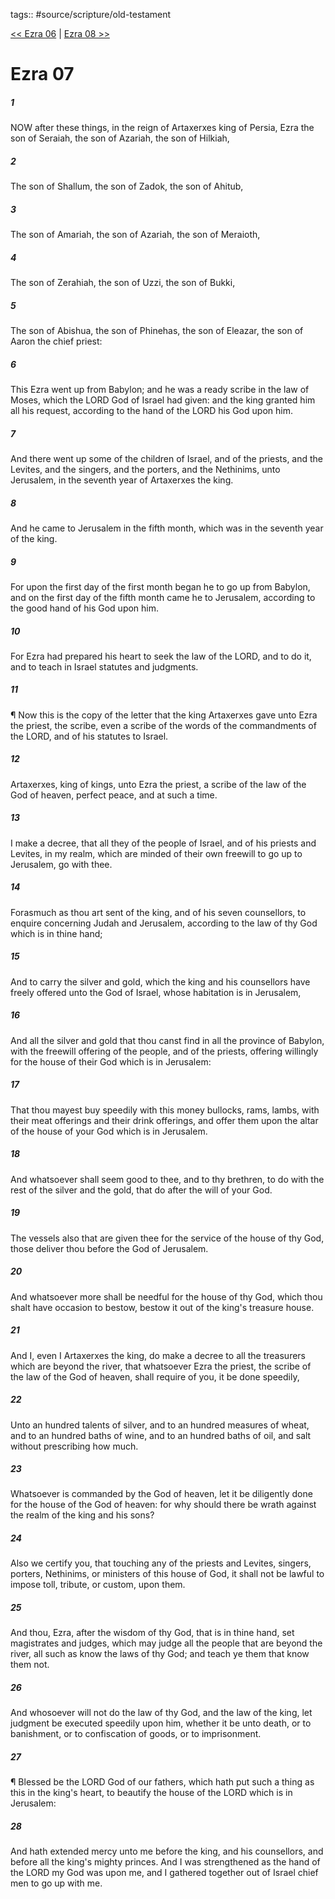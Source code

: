 tags:: #source/scripture/old-testament

[<< Ezra 06](/old-testament/15_Ezra/Ezra_06.md) | [Ezra 08 >>](/old-testament/15_Ezra/Ezra_08.md)

# Ezra 07

##### 1

NOW after these things, in the reign of Artaxerxes king of Persia, Ezra the son of Seraiah, the son of Azariah, the son of Hilkiah,

##### 2

The son of Shallum, the son of Zadok, the son of Ahitub,

##### 3

The son of Amariah, the son of Azariah, the son of Meraioth,

##### 4

The son of Zerahiah, the son of Uzzi, the son of Bukki,

##### 5

The son of Abishua, the son of Phinehas, the son of Eleazar, the son of Aaron the chief priest:

##### 6

This Ezra went up from Babylon; and he was a ready scribe in the law of Moses, which the LORD God of Israel had given: and the king granted him all his request, according to the hand of the LORD his God upon him.

##### 7

And there went up some of the children of Israel, and of the priests, and the Levites, and the singers, and the porters, and the Nethinims, unto Jerusalem, in the seventh year of Artaxerxes the king.

##### 8

And he came to Jerusalem in the fifth month, which was in the seventh year of the king.

##### 9

For upon the first day of the first month began he to go up from Babylon, and on the first day of the fifth month came he to Jerusalem, according to the good hand of his God upon him.

##### 10

For Ezra had prepared his heart to seek the law of the LORD, and to do it, and to teach in Israel statutes and judgments.

##### 11

¶ Now this is the copy of the letter that the king Artaxerxes gave unto Ezra the priest, the scribe, even a scribe of the words of the commandments of the LORD, and of his statutes to Israel.

##### 12

Artaxerxes, king of kings, unto Ezra the priest, a scribe of the law of the God of heaven, perfect peace, and at such a time.

##### 13

I make a decree, that all they of the people of Israel, and of his priests and Levites, in my realm, which are minded of their own freewill to go up to Jerusalem, go with thee.

##### 14

Forasmuch as thou art sent of the king, and of his seven counsellors, to enquire concerning Judah and Jerusalem, according to the law of thy God which is in thine hand;

##### 15

And to carry the silver and gold, which the king and his counsellors have freely offered unto the God of Israel, whose habitation is in Jerusalem,

##### 16

And all the silver and gold that thou canst find in all the province of Babylon, with the freewill offering of the people, and of the priests, offering willingly for the house of their God which is in Jerusalem:

##### 17

That thou mayest buy speedily with this money bullocks, rams, lambs, with their meat offerings and their drink offerings, and offer them upon the altar of the house of your God which is in Jerusalem.

##### 18

And whatsoever shall seem good to thee, and to thy brethren, to do with the rest of the silver and the gold, that do after the will of your God.

##### 19

The vessels also that are given thee for the service of the house of thy God, those deliver thou before the God of Jerusalem.

##### 20

And whatsoever more shall be needful for the house of thy God, which thou shalt have occasion to bestow, bestow it out of the king's treasure house.

##### 21

And I, even I Artaxerxes the king, do make a decree to all the treasurers which are beyond the river, that whatsoever Ezra the priest, the scribe of the law of the God of heaven, shall require of you, it be done speedily,

##### 22

Unto an hundred talents of silver, and to an hundred measures of wheat, and to an hundred baths of wine, and to an hundred baths of oil, and salt without prescribing how much.

##### 23

Whatsoever is commanded by the God of heaven, let it be diligently done for the house of the God of heaven: for why should there be wrath against the realm of the king and his sons?

##### 24

Also we certify you, that touching any of the priests and Levites, singers, porters, Nethinims, or ministers of this house of God, it shall not be lawful to impose toll, tribute, or custom, upon them.

##### 25

And thou, Ezra, after the wisdom of thy God, that is in thine hand, set magistrates and judges, which may judge all the people that are beyond the river, all such as know the laws of thy God; and teach ye them that know them not.

##### 26

And whosoever will not do the law of thy God, and the law of the king, let judgment be executed speedily upon him, whether it be unto death, or to banishment, or to confiscation of goods, or to imprisonment.

##### 27

¶ Blessed be the LORD God of our fathers, which hath put such a thing as this in the king's heart, to beautify the house of the LORD which is in Jerusalem:

##### 28

And hath extended mercy unto me before the king, and his counsellors, and before all the king's mighty princes. And I was strengthened as the hand of the LORD my God was upon me, and I gathered together out of Israel chief men to go up with me.

